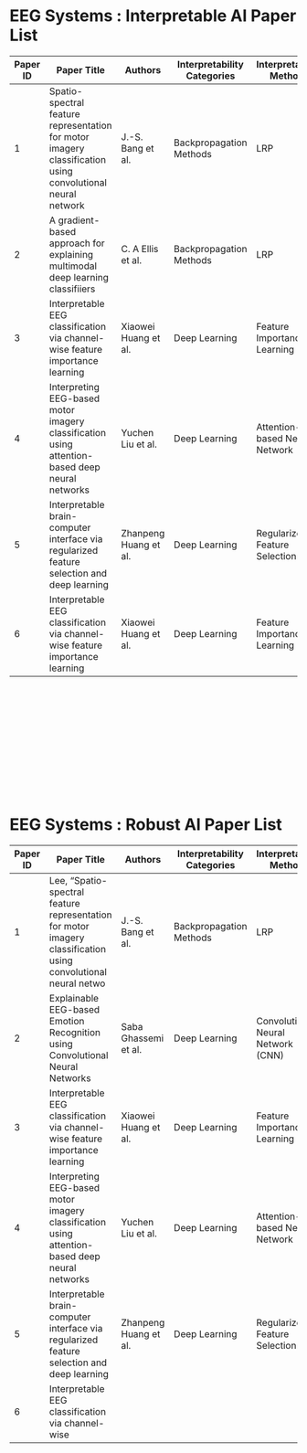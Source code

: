 # EEG Systems : Interpretable AI Paper List

| Paper ID | Paper Title | Authors | Interpretability Categories | Interpretability Methods | Coverage |Explanation Type |Code |
| --- | --- | --- | --- | --- | --- | --- | --- |
| 1 | Spatio-spectral feature representation for motor imagery classification using convolutional neural network | J.-S. Bang et al. | Backpropagation Methods | LRP | Local/Global | Attribution | / |
| 2 | A gradient-based approach for explaining multimodal deep learning classifiiers | C. A Ellis et al. | Backpropagation Methods | LRP | Local/Global | Attribution | / |
| 3 | Interpretable EEG classification via channel-wise feature importance learning | Xiaowei Huang et al. | Deep Learning | Feature Importance Learning |  | / | |
| 4 | Interpreting EEG-based motor imagery classification using attention-based deep neural networks | Yuchen Liu et al. | Deep Learning | Attention-based Neural Network |  | /| |
| 5 | Interpretable brain-computer interface via regularized feature selection and deep learning | Zhanpeng Huang et al. | Deep Learning | Regularized Feature Selection |  | / | |
| 6 | Interpretable EEG classification via channel-wise feature importance learning | Xiaowei Huang et al. | Deep Learning | Feature Importance Learning |  | / | |



<br> <br> <br> <br> <br> <br> <br> <br> <br> <br> <br>



# EEG Systems : Robust AI Paper List

| Paper ID | Paper Title | Authors | Interpretability Categories | Interpretability Methods | Coverage | Code |
| --- | --- | --- | --- | --- | --- | --- |
| 1 | Lee, “Spatio-spectral feature representation for motor imagery classification using convolutional neural netwo | J.-S. Bang et al. | Backpropagation Methods | LRP | Attribution | / |
| 2 | Explainable EEG-based Emotion Recognition using Convolutional Neural Networks | Saba Ghassemi et al. | Deep Learning | Convolutional Neural Network (CNN) |  | / |
| 3 | Interpretable EEG classification via channel-wise feature importance learning | Xiaowei Huang et al. | Deep Learning | Feature Importance Learning |  | / |
| 4 | Interpreting EEG-based motor imagery classification using attention-based deep neural networks | Yuchen Liu et al. | Deep Learning | Attention-based Neural Network |  | / |
| 5 | Interpretable brain-computer interface via regularized feature selection and deep learning | Zhanpeng Huang et al. | Deep Learning | Regularized Feature Selection |  | / |
| 6 | Interpretable EEG classification via channel-wise
